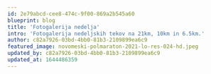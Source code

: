 ```yaml
---
id: 2e79abcd-cee8-474c-9f00-869a2b545a60
blueprint: blog
title: 'Fotogalerija nedelja'
intro: 'Fotogalerija nedeljskih tekov na 21km, 10km in 6.5km.'
author: c82a7926-03bd-4bb0-81b3-2109899ea6c9
featured_image: novomeski-polmaraton-2021-lo-res-024-hd.jpeg
updated_by: c82a7926-03bd-4bb0-81b3-2109899ea6c9
updated_at: 1644486359
---
```

